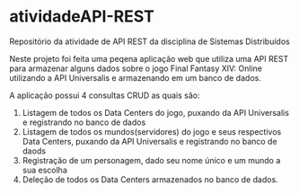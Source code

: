 # atividadeAPI-REST
Repositório da atividade de API REST da disciplina de Sistemas Distribuídos


Neste projeto foi feita uma peqena aplicação web que utiliza uma API REST para armazenar alguns dados sobre o jogo Final Fantasy XIV: Online utilizando a API Universalis e armazenando em um banco de dados.

A aplicação possui 4 consultas CRUD as quais são:
1) Listagem de todos os Data Centers do jogo, puxando da API Universalis e registrando no banco de dados
2) Listagem de todos os mundos(servidores) do jogo e seus respectivos Data Centers, puxando da API Universalis e registrando no banco de daods
3) Registração de um personagem, dado seu nome único e um mundo a sua escolha
4) Deleção de todos os Data Centers armazenados no banco de dados.
